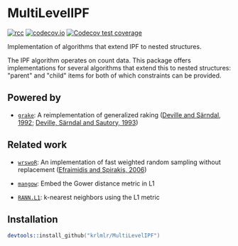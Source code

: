 # MultiLevelIPF

<!-- badges: start -->
[![rcc](https://github.com/krlmlr/MultiLevelIPF/workflows/rcc/badge.svg)](https://github.com/krlmlr/MultiLevelIPF/actions)
[![codecov.io](https://codecov.io/github/krlmlr/MultiLevelIPF/coverage.svg?branch=master)](https://codecov.io/github/krlmlr/MultiLevelIPF?branch=master)
[![Codecov test coverage](https://codecov.io/gh/krlmlr/MultiLevelIPF/branch/master/graph/badge.svg)](https://codecov.io/gh/krlmlr/MultiLevelIPF?branch=master)
<!-- badges: end -->

Implementation of algorithms that extend IPF to nested structures.

The IPF algorithm operates on count data.  This package offers implementations for several algorithms that extend this to nested structures: "parent" and "child" items for both of which constraints can be provided.


## Powered by

- [`grake`](http://krlmlr.github.io/grake): A reimplementation of generalized raking ([Deville and Särndal, 1992](http://amstat.tandfonline.com/doi/abs/10.1080/01621459.1992.10475217); [Deville, Särndal and Sautory, 1993](http://www.tandfonline.com/doi/abs/10.1080/01621459.1993.10476369))


## Related work

- [`wrswoR`](http://krlmlr.github.io/wrswoR): An implementation of fast weighted random sampling without replacement ([Efraimidis and Spirakis, 2006](http://www.sciencedirect.com/science/article/pii/S002001900500298X))

- [`mangow`](http://krlmlr.github.io/mangow): Embed the Gower distance metric in L1

- [`RANN.L1`](https://github.com/jefferis/RANN/tree/master-L1#readme): k-nearest neighbors using the L1 metric


## Installation

```s
devtools::install_github("krlmlr/MultiLevelIPF")
```
